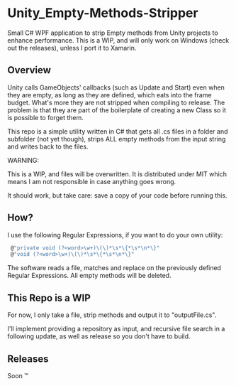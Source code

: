 # Unity_Empty-Methods-Stripper
Small C# WPF application to strip Empty methods from Unity projects to enhance performance. This is a WIP, and will only work on Windows (check out the releases), unless I port it to Xamarin.



## Overview  

Unity calls GameObjects'  callbacks (such as Update and Start) even when they are empty, as long as they are defined, which eats into the frame budget. What's more they are not stripped when compiling to release. The problem is that they are part of the boilerplate of creating a new Class so it is possible to forget them. 

This repo is a simple utility written in C# that gets all .cs files in a folder and subfolder (not yet though), strips ALL empty methods from the input string and writes back to the files.



WARNING:

This is a WIP, and files will be overwritten. It is distributed under MIT which means I am not responsible in case anything goes wrong.  

It should work, but take care: save a copy of your code before running this.



## How?  

I use the following Regular Expressions, if you want to do your own utility:

```csharp
 @"private void (?<word>\w+)\(\)*\s*\{*\s*\n*\}"
 @"void (?<word>\w+)\(\)*\s*\{*\s*\n*\}"
```



The software reads a file, matches and replace on the previously defined Regular Expressions. All empty methods will be deleted.  



## This Repo is a WIP  

For now, I only take a file, strip methods and output it to "outputFile.cs". 

I'll implement providing a repository as input, and recursive file search in a following update, as well as release so you don't have to build.



## Releases  

Soon :tm:







